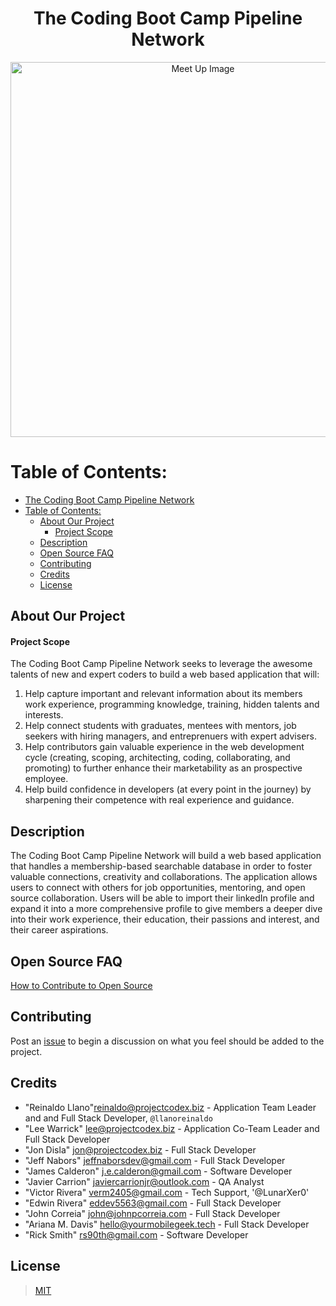 <center>

# The Coding Boot Camp Pipeline Network

</center>

<p align="center">
  <img src="./images/meetupimage.jpg" width="600" title="Meet Up Image">
</p>

# Table of Contents:

- [The Coding Boot Camp Pipeline Network](#the-coding-boot-camp-pipeline-network)
- [Table of Contents:](#table-of-contents)
  - [About Our Project](#about-our-project)
    - [Project Scope](#project-scope)
  - [Description](#description)
  - [Open Source FAQ](#open-source-faq)
  - [Contributing](#contributing)
  - [Credits](#credits)
  - [License](#license)

## About Our Project

#### Project Scope

The Coding Boot Camp Pipeline Network seeks to leverage the awesome talents of new and expert coders to build a web based application that will:

1. Help capture important and relevant information about its members work experience, programming knowledge, training, hidden talents and interests.
2. Help connect students with graduates, mentees with mentors, job seekers with hiring managers, and entreprenuers with expert advisers.
3. Help contributors gain valuable experience in the web development cycle (creating, scoping, architecting, coding, collaborating, and promoting) to further enhance their marketability as an prospective employee.
4. Help build confidence in developers (at every point in the journey) by sharpening their competence with real experience and guidance.

## Description

The Coding Boot Camp Pipeline Network will build a web based application that handles a membership-based searchable database in order to foster valuable connections, creativity and collaborations. The application allows users to connect with others for job opportunities, mentoring, and open source collaboration. Users will be able to import their linkedIn profile and expand it into a more comprehensive profile to give members a deeper dive into their work experience, their education, their passions and interest, and their career aspirations.

## Open Source FAQ

[How to Contribute to Open Source](./HowToOpenSource.md)

## Contributing

Post an [issue](https://github.com/ProjectCodex/TCBC-PipelineNetwork/issues) to begin a discussion on what you feel should be added to the project.

## Credits

- "Reinaldo Llano"<reinaldo@projectcodex.biz> - Application Team Leader and and Full Stack Developer, `@llanoreinaldo`
- "Lee Warrick" <lee@projectcodex.biz> - Application Co-Team Leader and Full Stack Developer
- "Jon Disla" <jon@projectcodex.biz> - Full Stack Developer
- "Jeff Nabors" <jeffnaborsdev@gmail.com> - Full Stack Developer
- "James Calderon" <j.e.calderon@gmail.com> - Software Developer
- "Javier Carrion" <javiercarrionjr@outlook.com> - QA Analyst
- "Victor Rivera" <verm2405@gmail.com> - Tech Support, '@LunarXer0'
- "Edwin Rivera" <eddev5563@gmail.com> - Full Stack Developer
- "John Correia" <john@johnpcorreia.com> - Full Stack Developer
- "Ariana M. Davis" <hello@yourmobilegeek.tech> - Full Stack Developer
- "Rick Smith" <rs90th@gmail.com> - Software Developer

## License

> [MIT](https://github.com/ProjectCodex/TCBC-PipelineNetwork/blob/master/LICENSE)
